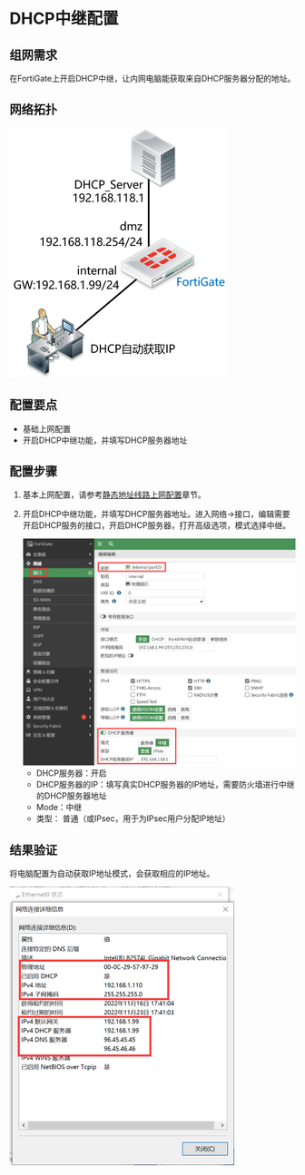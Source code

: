 # DHCP中继配置

## 组网需求

在FortiGate上开启DHCP中继，让内网电脑能获取来自DHCP服务器分配的地址。

## 网络拓扑

<img src="../../images/image-20221116180648064.png" alt="image-20221116180648064" style="zoom:50%;" />

## 配置要点

- 基础上网配置
- 开启DHCP中继功能，并填写DHCP服务器地址

## 配置步骤

1. 基本上网配置，请参考[静态地址线路上网配置](..\..\策略与对象\单线路上网配置\静态地址线路上网配置.md)章节。

2. 开启DHCP中继功能，并填写DHCP服务器地址。进入网络→接口，编辑需要开启DHCP服务的接口，开启DHCP服务器，打开高级选项，模式选择中继。

   <img src="../../images/image-20221116181014398.png" alt="image-20221116181014398" style="zoom:50%;" />

   - DHCP服务器：开启
   - DHCP服务器的IP：填写真实DHCP服务器的IP地址，需要防火墙进行中继的DHCP服务器地址
   - Mode：中继
   - 类型： 普通（或IPsec，用于为IPsec用户分配IP地址）

## 结果验证

将电脑配置为自动获取IP地址模式，会获取相应的IP地址。

<img src="../../images/image-20221116174428733.png" alt="image-20221116174428733" style="zoom:50%;" />

